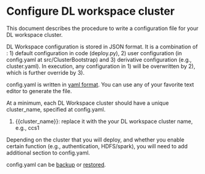 # Configure DL workspace cluster

This document describes the procedure to write a configuration file for your DL workspace cluster. 

DL Workspace configuration is stored in JSON format. It is a combination of : 1) default configuration in code (deploy.py), 2) user configuration (in config.yaml at src/ClusterBootstrap) and 3) derivative configuration (e.g., cluster.yaml). In execution, any configuration in 1) will be overwritten by 2), 
which is further override by 3). 

config.yaml is written in [yaml format](https://en.wikipedia.org/wiki/YAML). You can use any of your favorite text editor to generate the file. 

At a minimum, each DL Workspace cluster should have a unique cluster_name, specified at config.yaml. 

1. {{cluster_name}}: replace it with the your DL workspace cluster name, e.g., ccs1

Depending on the cluster that you will deploy, and whether you enable certain function (e.g., authentication, HDFS/spark), you will need to add additional section to config.yaml. 

config.yaml can be [backup](../Backup.md) or [restored](../Backup.md). 